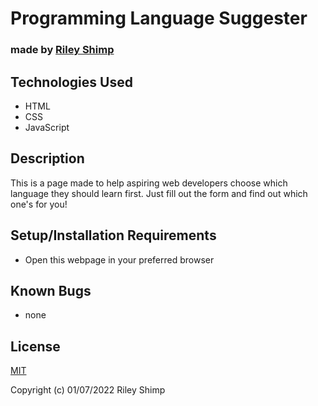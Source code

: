 # Programming Language Suggester

### made by [Riley Shimp](https://www.github.com/rileyshimp)

## Technologies Used

* HTML
* CSS
* JavaScript

## Description

This is a page made to help aspiring web developers choose which language they should learn first. Just fill out the form and find out which one's for you!

## Setup/Installation Requirements

* Open this webpage in your preferred browser

## Known Bugs

* none

## License

[MIT](https://opensource.org/licenses/MIT)

Copyright (c) 01/07/2022 Riley Shimp